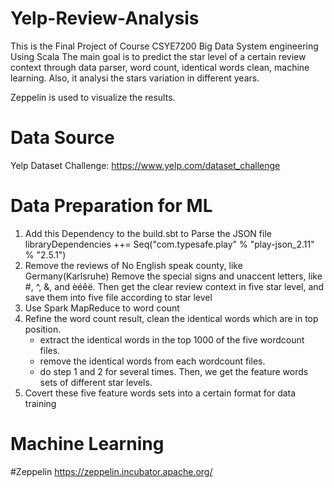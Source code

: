 # Yelp-Review-Analysis

This is the Final Project of Course CSYE7200 Big Data System engineering Using Scala
The main goal is to predict the star level of a certain review context through data parser, word count, identical words clean, machine learning. Also, it analysi the stars variation in different years. 

Zeppelin is used to visualize the results. 

# Data Source

Yelp Dataset Challenge: https://www.yelp.com/dataset_challenge

# Data Preparation for ML
1. Add this Dependency to the build.sbt to Parse the JSON file
    libraryDependencies ++= Seq("com.typesafe.play" % "play-json_2.11" % "2.5.1")
2. Remove the reviews of No English speak county, like Germany(Karlsruhe)
   Remove the special signs and unaccent letters, like #, ^, &, and èéêë.
   Then get the clear review context in five star level, and save them into five file according to star level
3. Use Spark MapReduce to word count
4. Refine the word count result, clean the identical words which are in top position.
    - extract the identical words in the top 1000  of the five wordcount files.
    - remove the identical words from each wordcount files.
    - do step 1 and 2 for several times.
    Then, we get the feature words sets of different star levels.
5. Covert these five feature words sets into a certain format for data training

# Machine Learning

#Zeppelin
https://zeppelin.incubator.apache.org/
     
